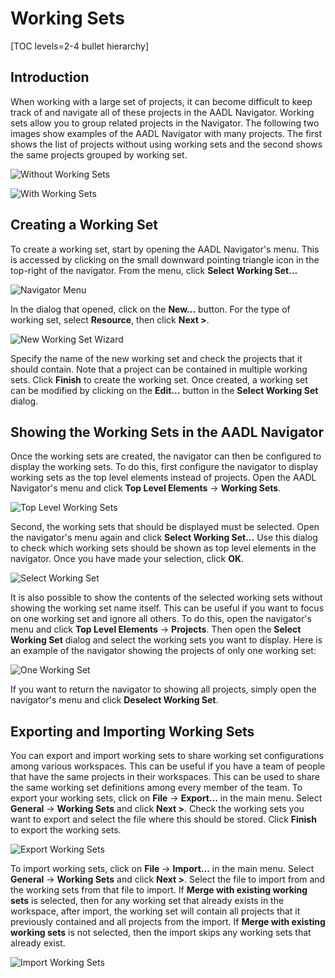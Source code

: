 <!--
Copyright (c) 2004-2024 Carnegie Mellon University and others. (see Contributors file). 
All Rights Reserved.

NO WARRANTY. ALL MATERIAL IS FURNISHED ON AN "AS-IS" BASIS. CARNEGIE MELLON UNIVERSITY MAKES NO WARRANTIES OF ANY
KIND, EITHER EXPRESSED OR IMPLIED, AS TO ANY MATTER INCLUDING, BUT NOT LIMITED TO, WARRANTY OF FITNESS FOR PURPOSE
OR MERCHANTABILITY, EXCLUSIVITY, OR RESULTS OBTAINED FROM USE OF THE MATERIAL. CARNEGIE MELLON UNIVERSITY DOES NOT
MAKE ANY WARRANTY OF ANY KIND WITH RESPECT TO FREEDOM FROM PATENT, TRADEMARK, OR COPYRIGHT INFRINGEMENT.

This program and the accompanying materials are made available under the terms of the Eclipse Public License 2.0
which is available at https://www.eclipse.org/legal/epl-2.0/
SPDX-License-Identifier: EPL-2.0

Created, in part, with funding and support from the United States Government. (see Acknowledgments file).

This program includes and/or can make use of certain third party source code, object code, documentation and other
files ("Third Party Software"). The Third Party Software that is used by this program is dependent upon your system
configuration. By using this program, You agree to comply with any and all relevant Third Party Software terms and
conditions contained in any such Third Party Software or separate license file distributed with such Third Party
Software. The parties who own the Third Party Software ("Third Party Licensors") are intended third party benefici-
aries to this license with respect to the terms applicable to their Third Party Software. Third Party Software li-
censes only apply to the Third Party Software and not any other portion of this program or this program as a whole.
-->
# Working Sets

[TOC levels=2-4 bullet hierarchy]

## Introduction

When working with a large set of projects, it can become difficult to keep track of and navigate all of these projects
in the AADL Navigator. Working sets allow you to group related projects in the Navigator. The following two images show
examples of the AADL Navigator with many projects. The first shows the list of projects without using working sets and
the second shows the same projects grouped by working set.

![Without Working Sets](images/workingSets/WithoutWorkingSets.png)

![With Working Sets](images/workingSets/WithWorkingSets.png)

## Creating a Working Set

To create a working set, start by opening the AADL Navigator's menu. This is accessed by clicking on the small downward
pointing triangle icon in the top-right of the navigator. From the menu, click **Select Working Set...**

![Navigator Menu](images/workingSets/NavigatorMenu.png)

In the dialog that opened, click on the **New...** button. For the type of working set, select **Resource**, then click
**Next >**.

![New Working Set Wizard](images/workingSets/NewWorkingSetWizard.png)

Specify the name of the new working set and check the projects that it should contain. Note that a project can be
contained in multiple working sets. Click **Finish** to create the working set. Once created, a working set can be
modified by clicking on the **Edit...** button in the **Select Working Set** dialog.

## Showing the Working Sets in the AADL Navigator

Once the working sets are created, the navigator can then be configured to display the working sets. To do this, first
configure the navigator to display working sets as the top level elements instead of projects. Open the AADL
Navigator's menu and click **Top Level Elements** -> **Working Sets**.

![Top Level Working Sets](images/workingSets/TopLevelWorkingSets.png)

Second, the working sets that should be displayed must be selected. Open the navigator's menu again and click
**Select Working Set...** Use this dialog to check which working sets should be shown as top level elements in the
navigator. Once you have made your selection, click **OK**.

![Select Working Set](images/workingSets/SelectWorkingSet.png)

It is also possible to show the contents of the selected working sets without showing the working set name itself. This
can be useful if you want to focus on one working set and ignore all others. To do this, open the navigator's menu and
click **Top Level Elements** -> **Projects**. Then open the **Select Working Set** dialog and select the working sets
you want to display. Here is an example of the navigator showing the projects of only one working set:

![One Working Set](images/workingSets/OneWorkingSet.png)

If you want to return the navigator to showing all projects, simply open the navigator's menu and click
**Deselect Working Set**.

## Exporting and Importing Working Sets

You can export and import working sets to share working set configurations among various workspaces. This can be useful
if you have a team of people that have the same projects in their workspaces. This can be used to share the same
working set definitions among every member of the team. To export your working sets, click on **File** -> **Export...**
in the main menu. Select **General** -> **Working Sets** and click **Next >**. Check the working sets you want to
export and select the file where this should be stored. Click **Finish** to export the working sets.

![Export Working Sets](images/workingSets/ExportWorkingSets.png)

To import working sets, click on **File** -> **Import...** in the main menu. Select **General** -> **Working Sets** and
click **Next >**. Select the file to import from and the working sets from that file to import. If
**Merge with existing working sets** is selected, then for any working set that already exists in the workspace, after
import, the working set will contain all projects that it previously contained and all projects from the import. If
**Merge with existing working sets** is not selected, then the import skips any working sets that already exist.

![Import Working Sets](images/workingSets/ImportWorkingSets.png)